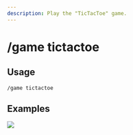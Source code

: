 ```yaml
---
description: Play the "TicTacToe" game.
---
```


# /game tictactoe

## Usage

```
/game tictactoe
```

## Examples

![](https://forkman.vercel.app/_media/examples/game/tictactoe-0.png)
